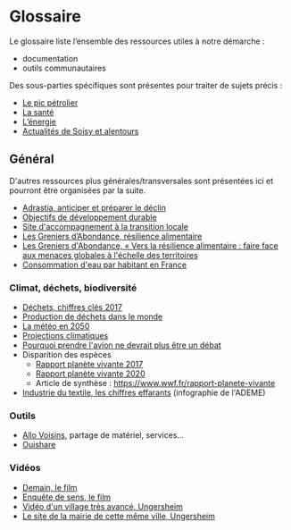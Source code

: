 # Glossaire

Le glossaire liste l’ensemble des ressources utiles à notre démarche :

- documentation
- outils communautaires

Des sous-parties spécifiques sont présentes pour traiter de sujets précis :

- [Le pic pétrolier](./glossaire/pic-petrolier.md)
- [La santé](glossaire/sante.md)
- [L’énergie](glossaire/energie.md)
- [Actualités de Soisy et alentours](glossaire/actualites-soisy-et-alentours.md)

## Général

D'autres ressources plus générales/transversales sont présentées ici et pourront être organisées par la suite.

- [Adrastia, anticiper et préparer le déclin](http://adrastia.org/qui-sommes-nous/position-et-deontologie/)
- [Objectifs de développement durable](https://www.un.org/sustainabledevelopment/fr/objectifs-de-developpement-durable/)
- [Site d'accompagnement à la transition locale](https://transitionlocale.fr/)
- [Les Greniers d’Abondance, résilience alimentaire](https://resiliencealimentaire.org/)
- [Les Greniers d'Abondance, « Vers la résilience alimentaire : faire face aux menaces globales à l'échelle des territoires](https://resiliencealimentaire.org/wp-content/uploads/2020/03/Vers_la_resilience_alimentaire-_032020.pdf)
- [Consommation d'eau par habitant en France](https://www.planetoscope.com/consommation-eau/243-litres-d-eau-consommes-par-un-francais.html)

### Climat, déchets, biodiversité

- [Déchets, chiffres clés 2017](https://www.ademe.fr/sites/default/files/assets/documents/dechets-chiffres-cles-2017-010269.pdf)
- [Production de déchets dans le monde](https://www.planetoscope.com/dechets/363-production-de-dechets-dans-le-monde.html)
- [La météo en 2050](https://www.lesinrocks.com/2020/08/14/actualite/societe/meteo-france-a-imagine-la-canicule-de-2050-et-vous-allez-vouloir-demenager-en-bretagne/)
- [Projections climatiques](drias-climat.fr)
- [Pourquoi prendre l'avion ne devrait plus être un débat](https://bonpote.com/pourquoi-arreter-lavion-ne-devrait-plus-etre-un-debat/)
- Disparition des espèces
  - [Rapport planète vivante 2017](https://www.wwf.fr/vous-informer/actualites/rapport-planete-vivante-2018?gclid=CjwKCAjwm_P5BRAhEiwAwRzSO9y0f9knyDLlaJOra--sC1BE4GIjn26ND-cG-854VbDZextS9bZbmhoCV2AQAvD_BwE)
  - [Rapport planète vivante 2020](https://www.wwf.fr/sites/default/files/doc-2020-09/20200910_Rapport_Living-Planet-Report-2020_ENGLISH_WWF-min.pdf)
  - Article de synthèse : https://www.wwf.fr/rapport-planete-vivante
- [Industrie du textile, les chiffres effarants](https://multimedia.ademe.fr/infographies/infographie-mode-qqf/) (infographie de l'ADEME)

### Outils

- [Allo Voisins](https://www.allovoisins.com/), partage de matériel, services…
- [Ouishare](https://www.ouishare.net/)

### Vidéos

- [Demain, le film](https://www.demain-lefilm.com/)
- [Enquête de sens, le film](https://enquetedesens-lefilm.com/)
- [Vidéo d'un village très avancé, Ungersheim](https://youtu.be/ykMSntXvyz0)
- [Le site de la mairie de cette même ville, Ungersheim](https://www.mairie-ungersheim.fr/village-en-transition/)
